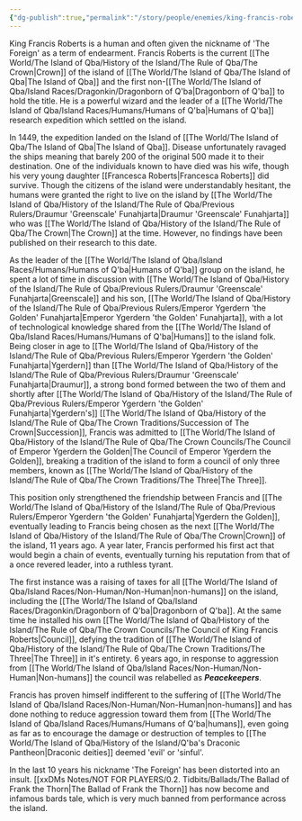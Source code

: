 ```yaml
---
{"dg-publish":true,"permalink":"/story/people/enemies/king-francis-roberts/"}
---
```


King Francis Roberts is a human and often given the nickname of 'The Foreign' as a term of endearment. Francis Roberts is the current [[The World/The Island of Qba/History of the Island/The Rule of Qba/The Crown\|Crown]] of the island of [[The World/The Island of Qba/The Island of Qba\|The Island of Qba]] and the first non-[[The World/The Island of Qba/Island Races/Dragonkin/Dragonborn of Q'ba\|Dragonborn of Q'ba]] to hold the title. He is a powerful wizard and the leader of a [[The World/The Island of Qba/Island Races/Humans/Humans of Q'ba\|Humans of Q'ba]] research expedition which settled on the island. 

In 1449, the expedition landed on the Island of [[The World/The Island of Qba/The Island of Qba\|The Island of Qba]]. Disease unfortunately ravaged the ships meaning that barely 200 of the original 500 made it to their destination. One of the individuals known to have died was his wife, though his very young daughter [[Francesca Roberts\|Francesca Roberts]] did survive. Though the citizens of the island were understandably hesitant, the humans were granted the right to live on the island by [[The World/The Island of Qba/History of the Island/The Rule of Qba/Previous Rulers/Draumur 'Greenscale' Funahjarta\|Draumur 'Greenscale' Funahjarta]] who was [[The World/The Island of Qba/History of the Island/The Rule of Qba/The Crown\|The Crown]] at the time. However, no findings have been published on their research to this date.

As the leader of the [[The World/The Island of Qba/Island Races/Humans/Humans of Q'ba\|Humans of Q'ba]] group on the island, he spent a lot of time in discussion with [[The World/The Island of Qba/History of the Island/The Rule of Qba/Previous Rulers/Draumur 'Greenscale' Funahjarta\|Greenscale]] and his son, [[The World/The Island of Qba/History of the Island/The Rule of Qba/Previous Rulers/Emperor Ygerdern 'the Golden' Funahjarta\|Emperor Ygerdern 'the Golden' Funahjarta]], with a lot of technological knowledge shared from the [[The World/The Island of Qba/Island Races/Humans/Humans of Q'ba\|Humans]] to the island folk. Being closer in age to [[The World/The Island of Qba/History of the Island/The Rule of Qba/Previous Rulers/Emperor Ygerdern 'the Golden' Funahjarta\|Ygerdern]] than [[The World/The Island of Qba/History of the Island/The Rule of Qba/Previous Rulers/Draumur 'Greenscale' Funahjarta\|Draumur]], a strong bond formed between the two of them and shortly after [[The World/The Island of Qba/History of the Island/The Rule of Qba/Previous Rulers/Emperor Ygerdern 'the Golden' Funahjarta\|Ygerdern's]] [[The World/The Island of Qba/History of the Island/The Rule of Qba/The Crown Traditions/Succession of The Crown\|Succession]], Francis was admitted to [[The World/The Island of Qba/History of the Island/The Rule of Qba/The Crown Councils/The Council of Emperor Ygerdern the Golden\|The Council of Emperor Ygerdern the Golden]], breaking a tradition of the island to form a council of only three members, known as [[The World/The Island of Qba/History of the Island/The Rule of Qba/The Crown Traditions/The Three\|The Three]]. 

This position only strengthened the friendship between Francis and [[The World/The Island of Qba/History of the Island/The Rule of Qba/Previous Rulers/Emperor Ygerdern 'the Golden' Funahjarta\|Ygerdern the Golden]], eventually leading to Francis being chosen as the next [[The World/The Island of Qba/History of the Island/The Rule of Qba/The Crown\|Crown]] of the island, 11 years ago. A year later, Francis performed his first act that would begin a chain of events, eventually turning his reputation from that of a once revered leader, into a ruthless tyrant. 

The first instance was a raising of taxes for all [[The World/The Island of Qba/Island Races/Non-Human/Non-Human\|non-humans]] on the island, including the [[The World/The Island of Qba/Island Races/Dragonkin/Dragonborn of Q'ba\|Dragonborn of Q'ba]]. At the same time he installed his own [[The World/The Island of Qba/History of the Island/The Rule of Qba/The Crown Councils/The Council of King Francis Roberts\|Council]], defying the tradition of [[The World/The Island of Qba/History of the Island/The Rule of Qba/The Crown Traditions/The Three\|The Three]] in it's entirety. 6 years ago, in response to aggression from [[The World/The Island of Qba/Island Races/Non-Human/Non-Human\|Non-humans]] the council was relabelled as ***Peacekeepers***. 

Francis has proven himself indifferent to the suffering of [[The World/The Island of Qba/Island Races/Non-Human/Non-Human\|non-humans]] and has done nothing to reduce aggression toward them from [[The World/The Island of Qba/Island Races/Humans/Humans of Q'ba\|humans]], even going as far as to encourage the damage or destruction of temples to [[The World/The Island of Qba/History of the Island/Q'ba's Draconic Pantheon\|Draconic deities]] deemed 'evil' or 'sinful'.

In the last 10 years his nickname 'The Foreign' has been distorted into an insult. [[xxDMs Notes/NOT FOR PLAYERS/0.2. Tidbits/Ballads/The Ballad of Frank the Thorn\|The Ballad of Frank the Thorn]] has now become and infamous bards tale, which is very much banned from performance across the island.
